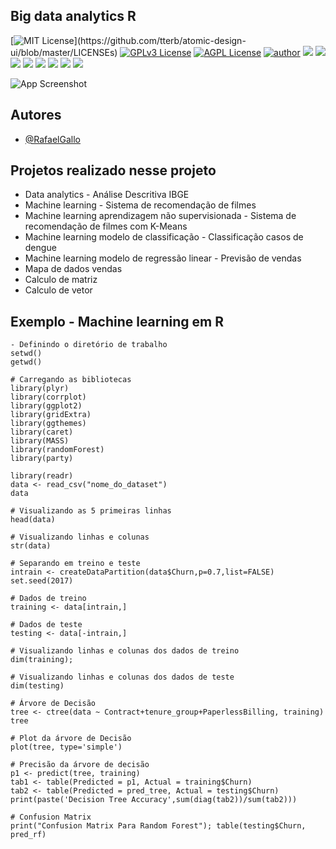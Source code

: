 ## Big data analytics R

[![MIT License](https://img.shields.io/apm/l/atomic-design-ui.svg?)](https://github.com/tterb/atomic-design-ui/blob/master/LICENSEs)
[![GPLv3 License](https://img.shields.io/badge/License-GPL%20v3-yellow.svg)](https://opensource.org/licenses/)
[![AGPL License](https://img.shields.io/badge/license-AGPL-blue.svg)](http://www.gnu.org/licenses/agpl-3.0)
[![author](https://img.shields.io/badge/author-RafaelGallo-red.svg)](https://github.com/RafaelGallo?tab=repositories) 
[![](https://img.shields.io/badge/R-3.6.0-red.svg)](https://www.r-project.org/)
[![](https://img.shields.io/badge/ggplot2-white.svg)](https://ggplot2.tidyverse.org/)
[![](https://img.shields.io/badge/dplyr-blue.svg)](https://dplyr.tidyverse.org/)
[![](https://img.shields.io/badge/readr-green.svg)](https://readr.tidyverse.org/)
[![](https://img.shields.io/badge/ggvis-black.svg)](https://ggvis.tidyverse.org/)
[![](https://img.shields.io/badge/Shiny-red.svg)](https://shiny.tidyverse.org/)
[![](https://img.shields.io/badge/plotly-green.svg)](https://plotly.com/)
[![](https://img.shields.io/badge/Caret-orange.svg)](https://caret.tidyverse.org/)


![App Screenshot](https://image.freepik.com/vetores-gratis/fundo-de-diagrama-de-circuito-de-rosto-de-tecnologia_1017-18300.jpg)


## Autores

- [@RafaelGallo](https://github.com/RafaelGallo)


## Projetos realizado nesse projeto

- Data analytics - Análise Descritiva IBGE
- Machine learning - Sistema de recomendação de filmes
- Machine learning aprendizagem não supervisionada - Sistema de recomendação de filmes com K-Means
- Machine learning modelo de classificação - Classificação casos de dengue
- Machine learning modelo de regressão linear - Previsão de vendas
- Mapa de dados vendas
- Calculo de matriz
- Calculo de vetor


## Exemplo - Machine learning em R

```
- Definindo o diretório de trabalho
setwd()
getwd()

# Carregando as bibliotecas
library(plyr)
library(corrplot)
library(ggplot2)
library(gridExtra)
library(ggthemes)
library(caret)
library(MASS)
library(randomForest)
library(party)

library(readr)
data <- read_csv("nome_do_dataset")
data 

# Visualizando as 5 primeiras linhas
head(data)

# Visualizando linhas e colunas
str(data)

# Separando em treino e teste
intrain <- createDataPartition(data$Churn,p=0.7,list=FALSE)
set.seed(2017)

# Dados de treino
training <- data[intrain,]

# Dados de teste
testing <- data[-intrain,]

# Visualizando linhas e colunas dos dados de treino
dim(training); 

# Visualizando linhas e colunas dos dados de teste
dim(testing)

# Árvore de Decisão
tree <- ctree(data ~ Contract+tenure_group+PaperlessBilling, training)
tree

# Plot da árvore de Decisão
plot(tree, type='simple')

# Precisão da árvore de decisão
p1 <- predict(tree, training)
tab1 <- table(Predicted = p1, Actual = training$Churn)
tab2 <- table(Predicted = pred_tree, Actual = testing$Churn)
print(paste('Decision Tree Accuracy',sum(diag(tab2))/sum(tab2)))

# Confusion Matrix
print("Confusion Matrix Para Random Forest"); table(testing$Churn, pred_rf)

```

